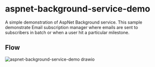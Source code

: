 # aspnet-background-service-demo
A simple demonstration of AspNet Background service. This sample demonstrate Email subscription manager where emails are sent to subscribers in batch or when a user hit a particular milestone.

## Flow
![aspnet-background-service-demo drawio](https://user-images.githubusercontent.com/65813017/236213237-52feb5d8-a7d2-4b32-8090-20936c3fd394.png)
